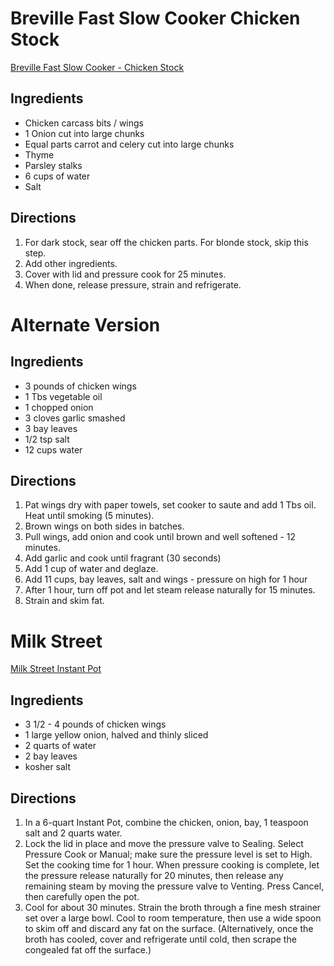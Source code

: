 # Breville Fast Slow Cooker Chicken Stock

[Breville Fast Slow Cooker - Chicken Stock](https://www.youtube.com/watch?v=fs1gq8UlXhc)

## Ingredients
- Chicken carcass bits / wings
- 1 Onion cut into large chunks
- Equal parts carrot and celery cut into large chunks
- Thyme
- Parsley stalks
- 6 cups of water
- Salt

## Directions
1. For dark stock, sear off the chicken parts.  For blonde stock, skip this step.
2. Add other ingredients.
3. Cover with lid and pressure cook for 25 minutes.
4. When done, release pressure, strain and refrigerate.

# Alternate Version

## Ingredients
- 3 pounds of chicken wings
- 1 Tbs vegetable oil
- 1 chopped onion
- 3 cloves garlic smashed
- 3 bay leaves
- 1/2 tsp salt
- 12 cups water

## Directions
1. Pat wings dry with paper towels, set cooker to saute and add 1 Tbs oil.  Heat until smoking (5 minutes).
2. Brown wings on both sides in batches.
3. Pull wings, add onion and cook until brown and well softened - 12 minutes.
4. Add garlic and cook until fragrant (30 seconds)
5. Add 1 cup of water and deglaze.
6. Add 11 cups, bay leaves, salt and wings - pressure on high for 1 hour
7. After 1 hour, turn off pot and let steam release naturally for 15 minutes.
8. Strain and skim fat.

# Milk Street
[Milk Street Instant Pot](https://www.177milkstreet.com/recipes/instant-pot-chicken-broth-fast-slow)

## Ingredients
* 3 1/2 - 4 pounds of chicken wings
* 1 large yellow onion, halved and thinly sliced
* 2 quarts of water
* 2 bay leaves
* kosher salt

## Directions
1. In a 6-quart Instant Pot, combine the chicken, onion, bay, 1 teaspoon salt and 2 quarts water.
2. Lock the lid in place and move the pressure valve to Sealing. Select Pressure Cook or Manual; make sure the pressure level is set to High. Set the cooking time for 1 hour. When pressure cooking is complete, let the pressure release naturally for 20 minutes, then release any remaining steam by moving the pressure valve to Venting. Press Cancel, then carefully open the pot.
3. Cool for about 30 minutes. Strain the broth through a fine mesh strainer set over a large bowl. Cool to room temperature, then use a wide spoon to skim off and discard any fat on the surface. (Alternatively, once the broth has cooled, cover and refrigerate until cold, then scrape the congealed fat off the surface.)
